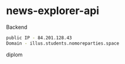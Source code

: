 # news-explorer-api
Backend

```sh
public IP - 84.201.128.43
Domain - illus.students.nomoreparties.space
```
diplom
